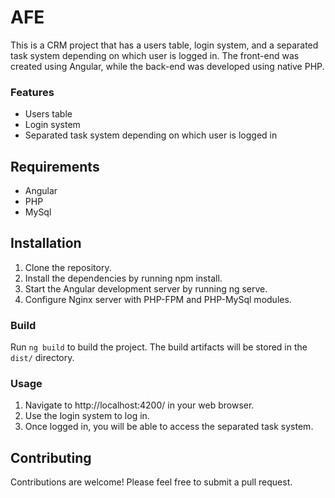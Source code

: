 # AFE

This is a CRM project that has a users table, login system, and a separated task system depending on which user is logged in. The front-end was created using Angular, while the back-end was developed using native PHP.

### Features

* Users table
* Login system
* Separated task system depending on which user is logged in

## Requirements

* Angular
* PHP
* MySql

## Installation

1. Clone the repository.
2. Install the dependencies by running npm install.
3. Start the Angular development server by running ng serve.
4. Configure Nginx server with PHP-FPM and PHP-MySql modules.

### Build

Run `ng build` to build the project. The build artifacts will be stored in the `dist/` directory.

### Usage

1. Navigate to http://localhost:4200/ in your web browser.
2. Use the login system to log in.
3. Once logged in, you will be able to access the separated task system.

## Contributing

Contributions are welcome! Please feel free to submit a pull request.
